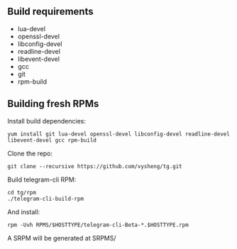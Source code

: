Build requirements
------------------

* lua-devel
* openssl-devel
* libconfig-devel
* readline-devel
* libevent-devel
* gcc
* git
* rpm-build


Building fresh RPMs
-------------------

Install build dependencies:
```
yum install git lua-devel openssl-devel libconfig-devel readline-devel libevent-devel gcc rpm-build
```
Clone the repo: 
```
git clone --recursive https://github.com/vysheng/tg.git
```
Build telegram-cli RPM:
```
cd tg/rpm
./telegram-cli-build-rpm
```
And install:
```
rpm -Uvh RPMS/$HOSTTYPE/telegram-cli-Beta-*.$HOSTTYPE.rpm
```
A SRPM will be generated at SRPMS/
